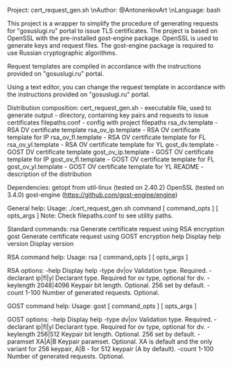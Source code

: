 Project: cert_request_gen.sh
\nAuthor: @AntonenkovArt
\nLanguage: bash

This project is a wrapper to simplify the procedure of generating requests for "gosuslugi.ru" portal to issue TLS certificates.
The project is based on OpenSSL with the pre-installed gost-engine package.
OpenSSL is used to generate keys and request files. The gost-engine package is required to use Russian cryptographic algorithms.

Request templates are compiled in accordance with the instructions provided on "gosuslugi.ru" portal.

Using a text editor, you can change the request template in accordance with the instructions provided on "gosuslugi.ru" portal.

Distribution composition:
cert_request_gen.sh - executable file, used to generate
output - directory, containing key pairs and requests to issue certificates
filepaths.conf - config with project filepaths
rsa_dv.template - RSA DV certificate template
rsa_ov_ip.template - RSA OV certificate template for IP
rsa_ov_fl.template - RSA OV certificate template for FL
rsa_ov_yl.template - RSA OV certificate template for YL
gost_dv.template - GOST DV certificate template
gost_ov_ip.template - GOST OV certificate template for IP
gost_ov_fl.template - GOST OV certificate template for FL
gost_ov_yl.template - GOST OV certificate template for YL
README - description of the distribution

Dependencies:
getopt from util-linux (tested on 2.40.2)
OpenSSL (tested on 3.4.0)
gost-engine (https://github.com/gost-engine/engine)

General help:
Usage: ./cert_request_gen.sh command [ command_opts ] [ opts_args ]
Note: Check filepaths.conf to see utility paths.

Standard commands:
rsa         Generate certificate request using RSA encryption
gost        Generate certificate request using GOST encryption
help        Display help
version     Display version

RSA command help:
Usage: rsa [ command_opts ] [ opts_args ]

RSA options:
-help                 Display help
-type dv|ov           Validation type. Required.
-declarant ip|fl|yl   Declarant type. Required for ov type, optional for dv.
-keylength 2048|4096  Keypair bit length. Optional. 256 set by default.
-count 1-100          Number of generated requests. Optional.

GOST command help:
Usage: gost [ command_opts ] [ opts_args ]

GOST options:
-help                Display help
-type dv|ov          Validation type. Required.
-declarant ip|fl|yl  Declarant type. Required for ov type, optional for dv.
-keylength 256|512	 Keypair bit length. Optional. 256 set by default.
-paramset XA|A|B     Keypair paramset. Optional. XA is default and the only variant for 256 keypair, A|B - for 512 keypair (A by default).
-count 1-100          Number of generated requests. Optional.


